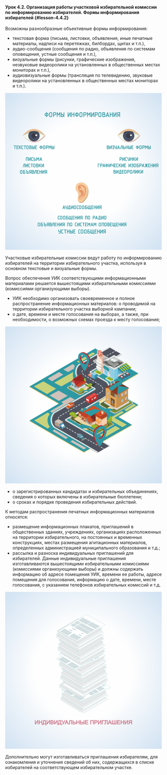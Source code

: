 #### Урок 4.2. Организация работы участковой избирательной комиссии по информированию избирателей. Формы информирования избирателей {#lesson-4.4.2}

Возможны разнообразные объективные формы информирования:
- текстовая форма (письма, листовки, объявления, иные печатные материалы, надписи на перетяжках, билбордах, щитах и т.п.),
- аудио-сообщения (сообщения по радио, объявления по системам оповещения, устные сообщения и т.п.),
- визуальные формы (рисунки, графические изображения, незвуковые видеоролики на установленных в общественных местах мониторах и т.п.),
- аудиовизуальные формы (трансляция по телевидению, звуковые видеоролики на установленных в общественных местах мониторах и т.п.).

![Рисунок 4.2.1. Применяются разнообразные формы информирования избирателей ](./4.4.2.1.svg)

Участковые избирательные комиссии ведут работу по информированию избирателей на территории избирательного участка, используя в основном текстовые и визуальные формы.

Вопрос обеспечения УИК соответствующими информационными материалами решается вышестоящими избирательными комиссиями (комиссиями организующими выборы).

- УИК необходимо организовать своевременное и полное распространение информационных материалов:
о проводимой на территории избирательного участка выборной кампании;
- о дате, времени и месте голосования на выборах, а также, при необходимости, о возможных схемах проезда к месту голосования;

![Рисунок 4.2.2. УИК при необходимости информирует о возможных схемах проезда к месту голосования ](./4.4.2.2.svg)

- о зарегистрированных кандидатах и избирательных объединениях, сведения о которых включены в избирательные бюллетени;
- о сроках и порядке проведения избирательных действий.

К методам распространения печатных информационных материалов относятся:

- размещение информационных плакатов, приглашений в общественных зданиях, учреждениях, организациях расположенных на территории избирательного, на постоянных и временных конструкциях, местах размещения агитационных материалов, определенных администрацией муниципального образования и т.д.;
- рассылка и разноска индивидуальных приглашений для избирателей. Данные индивидуальные приглашения изготавливаются вышестоящими избирательными комиссиями (комиссиями организующими выборы) и должны содержать информацию об адресе помещения УИК, времени ее работы, адресе помещения для голосования, информацию о дате, времени, месте голосования, с указанием телефонов избирательных комиссий и т.д.

![Рисунок 4.2.3. Изготавливаются индивидуальные приглашения для избирателей ](./4.4.2.3.svg)

Дополнительно могут изготавливаться приглашения избирателям, для ознакомления и уточнения сведений об них, содержащихся в списке избирателей на соответствующем избирательном участке.
